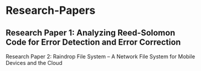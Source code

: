 # Research-Papers

Research Paper 1:
Analyzing Reed-Solomon Code for Error Detection and Error Correction
--------------------------------------------------------------------------------
Research Paper 2:
Raindrop File System – A Network File System for Mobile Devices and the Cloud
